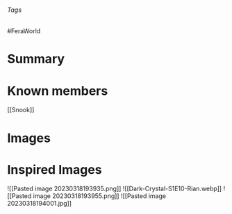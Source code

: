 ###### Tags

#FeraWorld

# Summary

# Known members
[[Snook]]

# Images

# Inspired Images
![[Pasted image 20230318193935.png]]
![[Dark-Crystal-S1E10-Rian.webp]]
![[Pasted image 20230318193955.png]]
![[Pasted image 20230318194001.jpg]]